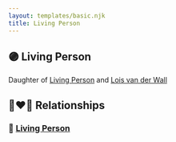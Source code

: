 ```yaml
---
layout: templates/basic.njk
title: Living Person
---
```

## 🟣 Living Person

Daughter of [Living Person](/people/5/50440830) and [Lois van der Wall](/people/8/81889469)

## 👩‍❤️‍👨 Relationships

### 🔵 [Living Person](/people/2/27115070)
